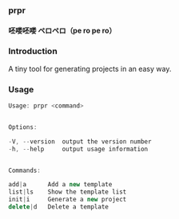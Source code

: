 ### prpr 
#### 呸喽呸喽 ペロペロ（pe ro pe ro）

### Introduction

A tiny tool for generating projects in an easy way.

### Usage

```js
Usage: prpr <command>


Options:

-V, --version  output the version number
-h, --help     output usage information


Commands:

add|a      Add a new template
list|ls    Show the template list
init|i     Generate a new project
delete|d   Delete a template
```
